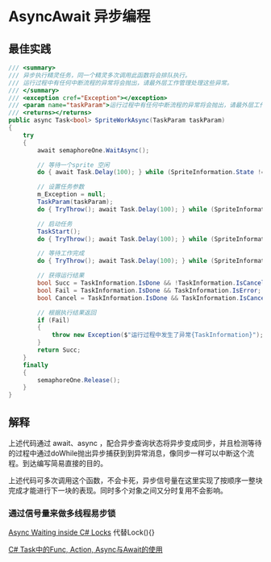 # AsyncAwait 异步编程

## 最佳实践

```c#
/// <summary>
/// 异步执行精灵任务，同一个精灵多次调用此函数将会排队执行。
/// 运行过程中有任何中断流程的异常将会抛出，请最外层工作管理处理这些异常。
/// </summary>
/// <exception cref="Exception"></exception>
/// <param name="taskParam">运行过程中有任何中断流程的异常将会抛出，请最外层工作管理处理这些异常。</param>
/// <returns></returns>
public async Task<bool> SpriteWorkAsync(TaskParam taskParam)
{
    try
    {
        await semaphoreOne.WaitAsync();

        // 等待一个sprite 空闲
        do { await Task.Delay(100); } while (SpriteInformation.State != SpriteState.Free.ToString());   //要求等到Free

        // 设置任务参数
        m_Exception = null;
        TaskParam(taskParam);
        do { TryThrow(); await Task.Delay(100); } while (SpriteInformation.State != SpriteState.Free.ToString());   //要求等到Free

        // 启动任务
        TaskStart();
        do { TryThrow(); await Task.Delay(100); } while (SpriteInformation.State != SpriteState.Busy.ToString());   //要求等到Busy

        // 等待工作完成
        do { TryThrow(); await Task.Delay(100); } while (SpriteInformation.State != SpriteState.Free.ToString());   //要求等到Free

        // 获得运行结果
        bool Succ = TaskInformation.IsDone && !TaskInformation.IsCancel && !TaskInformation.IsError;
        bool Fail = TaskInformation.IsDone && TaskInformation.IsError;
        bool Cancel = TaskInformation.IsDone && TaskInformation.IsCancel;

        // 根据执行结果返回
        if (Fail)
        {
            throw new Exception($"运行过程中发生了异常{TaskInformation}");
        }
        return Succ;
    }
    finally
    {
        semaphoreOne.Release();
    }
}
```

## 解释

上述代码通过 await、async ，配合异步查询状态将异步变成同步，并且检测等待的过程中通过doWhile抛出异步捕获到到异常消息，像同步一样可以中断这个流程。到达编写简易直接的目的。

上述代码可多次调用这个函数，不会卡死，异步信号量在这里实现了按顺序一整块完成才能进行下一块的表现。同时多个对象之间又分时复用不会影响。


### 通过信号量来做多线程易步锁
[Async Waiting inside C# Locks](https://blog.cdemi.io/async-waiting-inside-c-sharp-locks/)
代替Lock(){}


[C# Task中的Func, Action, Async与Await的使用](https://www.cnblogs.com/ZengYunChun/p/5937666.html?tdsourcetag=s_pcqq_aiomsg)